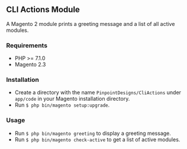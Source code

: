 
## CLI Actions Module  
A Magento 2 module prints a greeting message and a list of all active modules.
### Requirements
- PHP >= 7.1.0
- Magento 2.3
### Installation  
- Create a directory with the name `PinpointDesigns/CliActions` under `app/code` in your Magento installation directory.
- Run `$ php bin/magento setup:upgrade`.  
### Usage  
- Run `$ php bin/magento greeting` to display a greeting message.  
- Run `$ php bin/magento check-active` to get a list of active modules.
